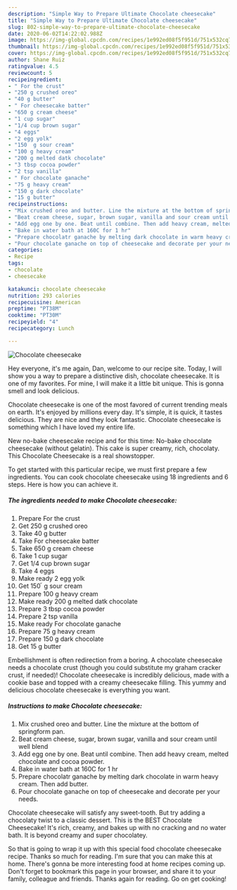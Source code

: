 ```yaml
---
description: "Simple Way to Prepare Ultimate Chocolate cheesecake"
title: "Simple Way to Prepare Ultimate Chocolate cheesecake"
slug: 802-simple-way-to-prepare-ultimate-chocolate-cheesecake
date: 2020-06-02T14:22:02.988Z
image: https://img-global.cpcdn.com/recipes/1e992ed08f5f951d/751x532cq70/chocolate-cheesecake-recipe-main-photo.jpg
thumbnail: https://img-global.cpcdn.com/recipes/1e992ed08f5f951d/751x532cq70/chocolate-cheesecake-recipe-main-photo.jpg
cover: https://img-global.cpcdn.com/recipes/1e992ed08f5f951d/751x532cq70/chocolate-cheesecake-recipe-main-photo.jpg
author: Shane Ruiz
ratingvalue: 4.5
reviewcount: 5
recipeingredient:
- " For the crust"
- "250 g crushed oreo"
- "40 g butter"
- " For cheesecake batter"
- "650 g cream cheese"
- "1 cup sugar"
- "1/4 cup brown sugar"
- "4 eggs"
- "2 egg yolk"
- "150  g sour cream"
- "100 g heavy cream"
- "200 g melted datk chocolate"
- "3 tbsp cocoa powder"
- "2 tsp vanilla"
- " For chocolate ganache"
- "75 g heavy cream"
- "150 g dark chocolate"
- "15 g butter"
recipeinstructions:
- "Mix crushed oreo and butter. Line the mixture at the bottom of springform pan."
- "Beat cream cheese, sugar, brown sugar, vanilla and sour cream until well blend"
- "Add egg one by one. Beat until combine. Then add heavy cream, melted chocolate and cocoa powder."
- "Bake in water bath at 160C for 1 hr"
- "Prepare chocolatr ganache by melting dark chocolate in warm heavy cream. Then add butter."
- "Pour chocolate ganache on top of cheesecake and decorate per your needs."
categories:
- Recipe
tags:
- chocolate
- cheesecake

katakunci: chocolate cheesecake 
nutrition: 293 calories
recipecuisine: American
preptime: "PT38M"
cooktime: "PT30M"
recipeyield: "4"
recipecategory: Lunch

---
```



![Chocolate cheesecake](https://img-global.cpcdn.com/recipes/1e992ed08f5f951d/751x532cq70/chocolate-cheesecake-recipe-main-photo.jpg)

Hey everyone, it's me again, Dan, welcome to our recipe site. Today, I will show you a way to prepare a distinctive dish, chocolate cheesecake. It is one of my favorites. For mine, I will make it a little bit unique. This is gonna smell and look delicious.

Chocolate cheesecake is one of the most favored of current trending meals on earth. It's enjoyed by millions every day. It's simple, it is quick, it tastes delicious. They are nice and they look fantastic. Chocolate cheesecake is something which I have loved my entire life.

New no-bake cheesecake recipe and for this time: No-bake chocolate cheesecake (without gelatin). This cake is super creamy, rich, chocolaty. This Chocolate Cheesecake is a real showstopper.


To get started with this particular recipe, we must first prepare a few ingredients. You can cook chocolate cheesecake using 18 ingredients and 6 steps. Here is how you can achieve it.

<!--inarticleads1-->

##### The ingredients needed to make Chocolate cheesecake:

1. Prepare  For the crust
1. Get 250 g crushed oreo
1. Take 40 g butter
1. Take  For cheesecake batter
1. Take 650 g cream cheese
1. Take 1 cup sugar
1. Get 1/4 cup brown sugar
1. Take 4 eggs
1. Make ready 2 egg yolk
1. Get 150 ้ g sour cream
1. Prepare 100 g heavy cream
1. Make ready 200 g melted datk chocolate
1. Prepare 3 tbsp cocoa powder
1. Prepare 2 tsp vanilla
1. Make ready  For chocolate ganache
1. Prepare 75 g heavy cream
1. Prepare 150 g dark chocolate
1. Get 15 g butter


Embellishment is often redirection from a boring. A chocolate cheesecake needs a chocolate crust (though you could substitute my graham cracker crust, if needed)! Chocolate cheesecake is incredibly delicious, made with a cookie base and topped with a creamy cheesecake filling. This yummy and delicious chocolate cheesecake is everything you want. 

<!--inarticleads2-->

##### Instructions to make Chocolate cheesecake:

1. Mix crushed oreo and butter. Line the mixture at the bottom of springform pan.
1. Beat cream cheese, sugar, brown sugar, vanilla and sour cream until well blend
1. Add egg one by one. Beat until combine. Then add heavy cream, melted chocolate and cocoa powder.
1. Bake in water bath at 160C for 1 hr
1. Prepare chocolatr ganache by melting dark chocolate in warm heavy cream. Then add butter.
1. Pour chocolate ganache on top of cheesecake and decorate per your needs.


Chocolate cheesecake will satisfy any sweet-tooth. But try adding a chocolaty twist to a classic dessert. This is the BEST Chocolate Cheesecake! It&#39;s rich, creamy, and bakes up with no cracking and no water bath. It is beyond creamy and super chocolatey. 

So that is going to wrap it up with this special food chocolate cheesecake recipe. Thanks so much for reading. I'm sure that you can make this at home. There's gonna be more interesting food at home recipes coming up. Don't forget to bookmark this page in your browser, and share it to your family, colleague and friends. Thanks again for reading. Go on get cooking!
